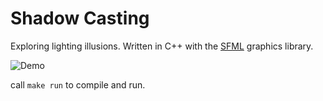 # Shadow Casting

Exploring lighting illusions.
Written in C++ with the [SFML](https://www.sfml-dev.org/) graphics library.

![Demo](/Demo.gif?raw=true)

call `make run` to compile and run.

